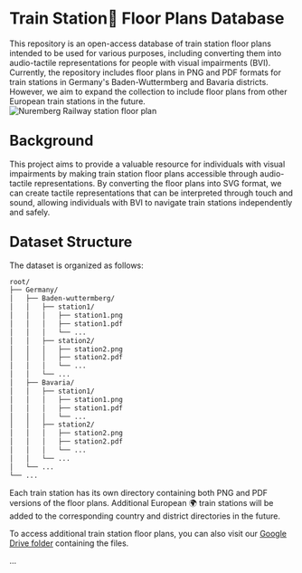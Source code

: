 # Train Station🚉 Floor Plans Database

This repository is an open-access database of train station floor plans intended to be used for various purposes, including converting them into audio-tactile representations for people with visual impairments (BVI). Currently, the repository includes floor plans in PNG and PDF formats for train stations in Germany's Baden-Wuttermberg and Bavaria districts. However, we aim to expand the collection to include floor plans from other European train stations in the future.
![Nuremberg Railway station floor plan](path/to/your/image.png)

## <span style="font-size:larger;">**Background**</span>
This project aims to provide a valuable resource for individuals with visual impairments by making train station floor plans accessible through audio-tactile representations. By converting the floor plans into SVG format, we can create tactile representations that can be interpreted through touch and sound, allowing individuals with BVI to navigate train stations independently and safely.

## <span style="font-size:larger;">**Dataset Structure**</span>
The dataset is organized as follows:

```markdown
root/
├── Germany/
│   ├── Baden-wuttermberg/
│   │   ├── station1/
│   │   │   ├── station1.png
│   │   │   ├── station1.pdf
│   │   │   └── ...
│   │   ├── station2/
│   │   │   ├── station2.png
│   │   │   ├── station2.pdf
│   │   │   └── ...
│   │   └── ...
│   ├── Bavaria/
│   │   ├── station1/
│   │   │   ├── station1.png
│   │   │   ├── station1.pdf
│   │   │   └── ...
│   │   ├── station2/
│   │   │   ├── station2.png
│   │   │   ├── station2.pdf
│   │   │   └── ...
│   │   └── ...
│   └── ...
└── ...
```



Each train station has its own directory containing both PNG and PDF versions of the floor plans. Additional European 🌍 train stations will be added to the corresponding country and district directories in the future.

To access additional train station floor plans, you can also visit our [Google Drive folder]([https://drive.google.com/your-folder-link](https://drive.google.com/drive/folders/1mb3frqlO70MktOJYpr-8I_btsUQ_3VbI?usp=sharing)https://drive.google.com/drive/folders/1mb3frqlO70MktOJYpr-8I_btsUQ_3VbI?usp=sharing) containing the files.

...
